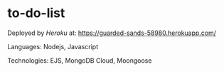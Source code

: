 # to-do-list

Deployed by *Heroku* at: https://guarded-sands-58980.herokuapp.com/

Languages: Nodejs, Javascript

Technologies: EJS, MongoDB Cloud, Moongoose
